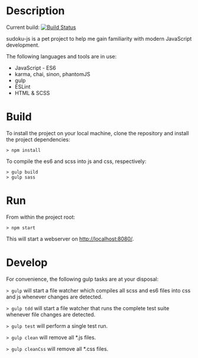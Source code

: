 # Description
Current build: [![Build Status](https://app.snap-ci.com/wombat9000/sudoku-js/branch/master/build_image)](https://app.snap-ci.com/wombat9000/sudoku-js/branch/master)


sudoku-js is a pet project to help me gain familiarity with modern JavaScript development.

The following languages and tools are in use:

- JavaScript - ES6
- karma, chai, sinon, phantomJS
- gulp
- ESLint
- HTML & SCSS

# Build
To install the project on your local machine, clone the repository and install the project dependencies:


    > npm install 
    
To compile the es6 and scss into js and css, respectively:

    > gulp build
    > gulp sass
 
# Run
From within the project root:

    > npm start

This will start a webserver on <http://localhost:8080/>.

# Develop
For convenience, the following gulp tasks are at your disposal:

`> gulp` will start a file watcher which compiles all scss and es6 files into css and js whenever changes are detected.

`> gulp tdd` will start a file watcher that runs the complete test suite whenever file changes are detected.

`> gulp test` will perform a single test run.

`> gulp clean` will remove all *.js files.

`> gulp cleanCss` will remove all *.css files.